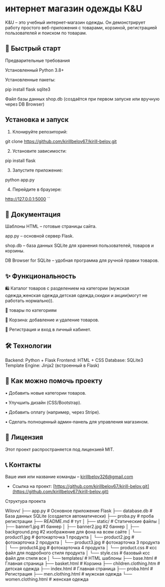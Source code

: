 # интернет магазин одежды K&U

K&U – это учебный интернет-магазин одежды.
Он демонстрирует работу простого веб-приложения с  товарами, корзиной, регистрацией пользователей и поиском по товарам.



## 🚀 Быстрый старт

Предварительные требования

Установленный Python 3.8+

 Установленные пакеты:

pip install flask sqlite3

  Файл базы данных shop.db (создаётся при первом запуске или вручную через DB Browser)



## Установка и запуск
 1. Клонируйте репозиторий:

git clone https://github.com/kirillbelov67/kirill-belov.git

 2. Установите зависимости:

pip install flask

 3. Запустите приложение:

python app.py

 4. Перейдите в браузере:

http://127.0.0.1:5000
``




## 📖 Документация

  Шаблоны HTML – готовые страницы сайта.
 
  app.py – основной сервер Flask.
 
  shop.db – база данных SQLite для хранения пользователей, товаров и корзины.
 
  DB Browser for SQLite – удобная программа для ручной правки товаров.



## ✨ Функциональность
 
 🛍 Каталог товаров с разделением на категории (мужская одежда,женская одежда,детская одежда,скидки и акции(могут не работать нормально)).
 
 🔎 товары по категориям

  🛒 Корзина: добавление и удаление товаров.
 
  👤 Регистрация и вход в личный кабинет.
 



## 🛠 Технологии

Backend: Python + Flask
Frontend: HTML + CSS 
Database: SQLite3
Template Engine: Jinja2 (встроенный в Flask)

## 🤝 Как можно помочь проекту
 
 • Добавить новые категории товаров.
 
 • Улучшить дизайн (CSS/Bootstrap).
 
 • Добавить оплату (например, через Stripe).
 
 • Сделать полноценный админ-панель для управления магазином.



## 📜 Лицензия

Этот проект распространяется под лицензией MIT. 



## 📞 Контакты


Ваше имя или название команды – [kirillbelov326@gmail.com](mailto:kirillbelov326@gmail.com)
* Ссылка на проект: [https://github.com/kirillbelov67/kirill-belov.git](https://github.com/kirillbelov67/kirill-belov.git)



Структура проекта

Wilovv/
├── app.py                 # Основное приложение Flask
├── database.db            # База данных SQLite (создается автоматически)
├── proba.py               # проба регистрации
├── README.md              # тут
│
├── static/               # Статические файлы
│   ├── banner1.jpg       #1 баннер
│   ├── banner2.jpg       #2 баннер
│   ├── background.png    #2 изображение для фона на всем сайте
│   └── product1.jpg            # фотокарточка 1 продукта
│   └── product2.jpg            # фотокарточка 2 продукта
│   └── product3.jpg            # фотокарточка 3 продукта
│   └── product4.jpg            # фотокарточка 4 продукта
│   └── product.css             # ксс файл для подробного стиля продукта
│   └── style.css               # базовый ксс файл для стиля все
│
└── templates/                  # HTML шаблоны
    ├── base.html               # Главная страница
    ├── basket.html             # Корзина
    ├── children.clothing.htm        # детская одежда
    ├── index.html              # Главная страница
    ├── proba.html              # Регистрация
    ├── men.clothing.html          # мужская одежда
    └── women.clothing.html               # женская одежда
